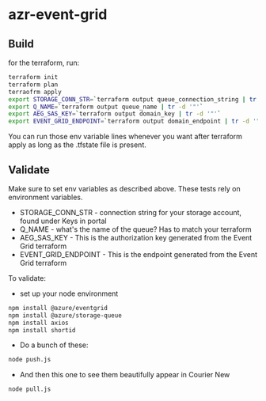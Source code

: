 # azr-event-grid

## Build

for the terraform, run:

```bash
terraform init
terraform plan
terraofrm apply
export STORAGE_CONN_STR=`terraform output queue_connection_string | tr -d '"'`
export Q_NAME=`terraform output queue_name | tr -d '"'`
export AEG_SAS_KEY=`terraform output domain_key | tr -d '"'`
export EVENT_GRID_ENDPOINT=`terraform output domain_endpoint | tr -d '"'`
```

You can run those env variable lines whenever you want after terraform apply as long as the .tfstate file is present. 

## Validate

Make sure to set env variables as described above. These tests rely on environment variables.

- STORAGE_CONN_STR - connection string for your storage account, found under Keys in portal
- Q_NAME - what's the name of the queue? Has to match your terraform
- AEG_SAS_KEY - This is the authorization key generated from the Event Grid terraform
- EVENT_GRID_ENDPOINT - This is the endpoint generated from the Event Grid terraform

To validate:

- set up your node environment

```bash
npm install @azure/eventgrid
npm install @azure/storage-queue
npm install axios
npm install shortid
```

- Do a bunch of these:

```bash
node push.js
```

- And then this one to see them beautifully appear in Courier New

```bash
node pull.js
```

